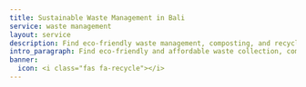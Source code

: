 ```yaml
---
title: Sustainable Waste Management in Bali
service: waste management
layout: service
description: Find eco-friendly waste management, composting, and recycling services in Bali with our free green business directory.
intro_paragraph: Find eco-friendly and affordable waste collection, composting, and recycling services in Bali. Be part of the solution;  contribute to a greener Bali and world!
banner:
  icon: <i class="fas fa-recycle"></i>
---
```

